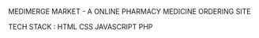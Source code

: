 MEDIMERGE MARKET - A ONLINE PHARMACY MEDICINE ORDERING SITE

TECH STACK : 
              HTML
              CSS
              JAVASCRIPT
              PHP

